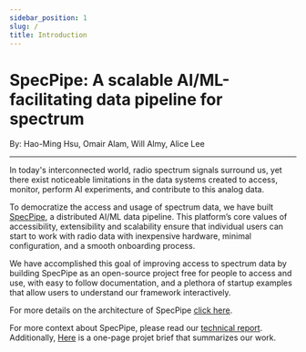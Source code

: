 ```yaml
---
sidebar_position: 1
slug: /
title: Introduction
---
```


# SpecPipe: A scalable AI/ML-facilitating data pipeline for spectrum

By: Hao-Ming Hsu, Omair Alam, Will Almy, Alice Lee

---

In today's interconnected world, radio spectrum signals surround us, yet there exist noticeable limitations in the data systems created to access, monitor, perform AI experiments, and contribute to this analog data.

To democratize the access and usage of spectrum data, we have built [SpecPipe](https://github.com/ml4wireless/specpipe), a distributed AI/ML data pipeline. This platform’s core values of accessibility, extensibility and scalability ensure that individual users can start to work with radio data with inexpensive hardware, minimal configuration, and a smooth onboarding process.

We have accomplished this goal of improving access to spectrum data by building SpecPipe as an open-source project free for people to access and use, with easy to follow documentation, and a plethora of startup examples that allow users to understand our framework interactively.

For more details on the architecture of SpecPipe [click here](./architecture).

For more context about SpecPipe, please read our [technical report](/specpipe-technical-report.pdf). Additionally, [Here](/specpipe-project-brief.pdf) is a one-page projet brief that summarizes our work.

